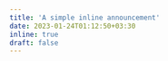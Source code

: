 ```yaml
---
title: 'A simple inline announcement'
date: 2023-01-24T01:12:50+03:30
inline: true
draft: false
---
```


